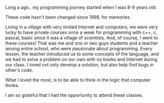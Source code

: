 Long a ago.. my programming journey started when I was 8-9 years old.

These code hasn't been changed since 1998, for memories.

Living in a village with very limited Internet and computers, we were very lucky to have private courses once a week for programming with c++, c, pascal, basic since it was a village of scientists. And, of course, I went to these courses! That was me and one or two guys students and a teacher among entire school, who were passionate about programming. Every lesson, the teacher introduced us to some concepts of the language, and we had to solve a problem on our own with no books and Internet during our class. I loved not only develop a solution, but also help find bugs in other's code.

What I loved the most, is to be able to think in the logic that computer thinks.

I am so grateful that I had the opportunity to attend these classes.
